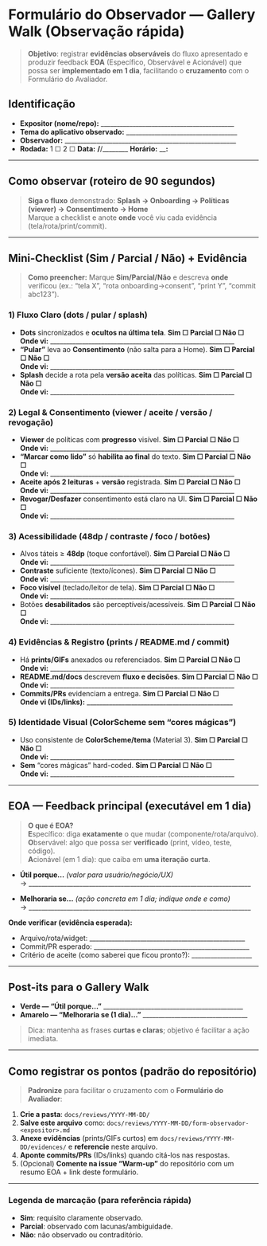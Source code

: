 # Formulário do Observador — Gallery Walk (Observação rápida)

> **Objetivo**: registrar **evidências observáveis** do fluxo apresentado e produzir feedback **EOA** (Específico, Observável e Acionável) que possa ser **implementado em 1 dia**, facilitando o **cruzamento** com o Formulário do Avaliador.

## Identificação
- **Expositor (nome/repo):** __________________________________________
- **Tema do aplicativo observado:** ___________________________________
- **Observador:** ______________________________________________________
- **Rodada:** 1 ☐ 2 ☐   **Data:** ____/____/________   **Horário:** ______:____

---

## Como observar (roteiro de 90 segundos)
> **Siga o fluxo** demonstrado: **Splash → Onboarding → Políticas (viewer) → Consentimento → Home**  
> Marque a checklist e anote **onde** você viu cada evidência (tela/rota/print/commit).

---

## Mini-Checklist (Sim / Parcial / Não) + Evidência
> **Como preencher:** Marque **Sim/Parcial/Não** e descreva **onde** verificou (ex.: “tela X”, “rota onboarding→consent”, “print Y”, “commit abc123”).

### 1) Fluxo Claro (dots / pular / splash)
- **Dots** sincronizados e **ocultos na última tela**.  **Sim ☐  Parcial ☐  Não ☐**  
  **Onde vi:** __________________________________________________________
- **“Pular”** leva ao **Consentimento** (não salta para a Home). **Sim ☐  Parcial ☐  Não ☐**  
  **Onde vi:** __________________________________________________________
- **Splash** decide a rota pela **versão aceita** das políticas. **Sim ☐  Parcial ☐  Não ☐**  
  **Onde vi:** __________________________________________________________

### 2) Legal & Consentimento (viewer / aceite / versão / revogação)
- **Viewer** de políticas com **progresso** visível. **Sim ☐  Parcial ☐  Não ☐**  
  **Onde vi:** __________________________________________________________
- **“Marcar como lido”** só **habilita ao final** do texto. **Sim ☐  Parcial ☐  Não ☐**  
  **Onde vi:** __________________________________________________________
- **Aceite após 2 leituras** + **versão** registrada. **Sim ☐  Parcial ☐  Não ☐**  
  **Onde vi:** __________________________________________________________
- **Revogar/Desfazer** consentimento está claro na UI. **Sim ☐  Parcial ☐  Não ☐**  
  **Onde vi:** __________________________________________________________

### 3) Acessibilidade (48dp / contraste / foco / botões)
- Alvos táteis ≥ **48dp** (toque confortável). **Sim ☐  Parcial ☐  Não ☐**  
  **Onde vi:** __________________________________________________________
- **Contraste** suficiente (texto/ícones). **Sim ☐  Parcial ☐  Não ☐**  
  **Onde vi:** __________________________________________________________
- **Foco visível** (teclado/leitor de tela). **Sim ☐  Parcial ☐  Não ☐**  
  **Onde vi:** __________________________________________________________
- Botões **desabilitados** são perceptíveis/acessíveis. **Sim ☐  Parcial ☐  Não ☐**  
  **Onde vi:** __________________________________________________________

### 4) Evidências & Registro (prints / README.md / commit)
- Há **prints/GIFs** anexados ou referenciados. **Sim ☐  Parcial ☐  Não ☐**  
  **Onde vi:** __________________________________________________________
- **README.md/docs** descrevem **fluxo e decisões**. **Sim ☐  Parcial ☐  Não ☐**  
  **Onde vi:** __________________________________________________________
- **Commits/PRs** evidenciam a entrega. **Sim ☐  Parcial ☐  Não ☐**  
  **Onde vi (IDs/links):** ______________________________________________

### 5) Identidade Visual (ColorScheme sem “cores mágicas”)
- Uso consistente de **ColorScheme/tema** (Material 3). **Sim ☐  Parcial ☐  Não ☐**  
  **Onde vi:** __________________________________________________________
- **Sem** “cores mágicas” hard-coded. **Sim ☐  Parcial ☐  Não ☐**  
  **Onde vi:** __________________________________________________________

---

## EOA — Feedback principal (executável em 1 dia)
> **O que é EOA?**  
> **E**specífico: diga **exatamente** o que mudar (componente/rota/arquivo).  
> **O**bservável: algo que possa ser **verificado** (print, vídeo, teste, código).  
> **A**cionável (em 1 dia): que caiba em **uma iteração curta**.

- **Útil porque…** _(valor para usuário/negócio/UX)_  
  → ______________________________________________________________________

- **Melhoraria se…** _(ação concreta em 1 dia; indique onde e como)_  
  → ______________________________________________________________________

**Onde verificar (evidência esperada):**  
- Arquivo/rota/widget: _________________________________________________  
- Commit/PR esperado: _________________________________________________  
- Critério de aceite (como saberei que ficou pronto?): ___________________

---

## Post-its para o Gallery Walk
- **Verde — “Útil porque…”** ____________________________________________  
- **Amarelo — “Melhoraria se (1 dia)…”** _________________________________

> Dica: mantenha as frases **curtas e claras**; objetivo é facilitar a ação imediata.

---

## Como registrar os pontos (padrão do repositório)
> **Padronize** para facilitar o cruzamento com o **Formulário do Avaliador**:
1. **Crie a pasta**: `docs/reviews/YYYY-MM-DD/`  
2. **Salve este arquivo** como: `docs/reviews/YYYY-MM-DD/form-observador-<expositor>.md`  
3. **Anexe evidências** (prints/GIFs curtos) em `docs/reviews/YYYY-MM-DD/evidences/` e **referencie** neste arquivo.  
4. **Aponte commits/PRs** (IDs/links) quando citá-los nas respostas.  
5. (Opcional) **Comente na issue “Warm-up”** do repositório com um resumo EOA + link deste formulário.

---

### Legenda de marcação (para referência rápida)
- **Sim**: requisito claramente observado.  
- **Parcial**: observado com lacunas/ambiguidade.  
- **Não**: não observado ou contraditório.

